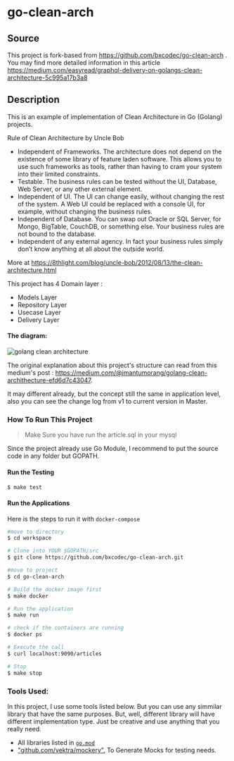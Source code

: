 # go-clean-arch

## Source
This project is fork-based from https://github.com/bxcodec/go-clean-arch . You may find more detailed information in this article https://medium.com/easyread/graphql-delivery-on-golangs-clean-architecture-5c995a17b3a8

## Description
This is an example of implementation of Clean Architecture in Go (Golang) projects.

Rule of Clean Architecture by Uncle Bob
 * Independent of Frameworks. The architecture does not depend on the existence of some library of feature laden software. This allows you to use such frameworks as tools, rather than having to cram your system into their limited constraints.
 * Testable. The business rules can be tested without the UI, Database, Web Server, or any other external element.
 * Independent of UI. The UI can change easily, without changing the rest of the system. A Web UI could be replaced with a console UI, for example, without changing the business rules.
 * Independent of Database. You can swap out Oracle or SQL Server, for Mongo, BigTable, CouchDB, or something else. Your business rules are not bound to the database.
 * Independent of any external agency. In fact your business rules simply don’t know anything at all about the outside world.

More at https://8thlight.com/blog/uncle-bob/2012/08/13/the-clean-architecture.html

This project has  4 Domain layer :
 * Models Layer
 * Repository Layer
 * Usecase Layer  
 * Delivery Layer

#### The diagram:

![golang clean architecture](https://github.com/bxcodec/go-clean-arch/raw/master/clean-arch.png)

The original explanation about this project's structure  can read from this medium's post : https://medium.com/@imantumorang/golang-clean-archithecture-efd6d7c43047.

It may different already, but the concept still the same in application level, also you can see the change log from v1 to current version in Master.

### How To Run This Project
> Make Sure you have run the article.sql in your mysql


Since the project already use Go Module, I recommend to put the source code in any folder but GOPATH.

#### Run the Testing

```bash
$ make test
```

#### Run the Applications
Here is the steps to run it with `docker-compose`

```bash
#move to directory
$ cd workspace

# Clone into YOUR $GOPATH/src
$ git clone https://github.com/bxcodec/go-clean-arch.git

#move to project
$ cd go-clean-arch

# Build the docker image first
$ make docker

# Run the application
$ make run

# check if the containers are running
$ docker ps

# Execute the call
$ curl localhost:9090/articles

# Stop
$ make stop
```


### Tools Used:
In this project, I use some tools listed below. But you can use any simmilar library that have the same purposes. But, well, different library will have different implementation type. Just be creative and use anything that you really need. 

- All libraries listed in [`go.mod`](https://github.com/bxcodec/go-clean-arch/blob/master/go.mod) 
- ["github.com/vektra/mockery".](https://github.com/vektra/mockery) To Generate Mocks for testing needs.
